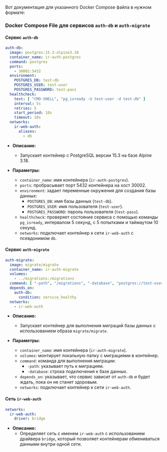 Вот документация для указанного Docker Compose файла в нужном формате:

### Docker Compose File для сервисов `auth-db` и `auth-migrate`

#### Сервис `auth-db`
```yaml
auth-db:
  image: postgres:15.3-alpine3.18
  container_name: ir-auth-postgres
  command: postgres
  ports:
    - 30002:5432
  environment:
    POSTGRES_DB: test-db
    POSTGRES_USER: test-user
    POSTGRES_PASSWORD: test-pass
  healthcheck:
    test: [ "CMD-SHELL", "pg_isready -U test-user -d test-db" ]
    interval: 5s
    retries: 5
    start_period: 10s
    timeout: 10s
  networks:
    ir-web-auth:
      aliases:
        - db
```
- **Описание:**
  - Запускает контейнер с PostgreSQL версии 15.3 на базе Alpine 3.18.
  
- **Параметры:**
  - `container_name`: имя контейнера (`ir-auth-postgres`).
  - `ports`: пробрасывает порт 5432 контейнера на хост 30002.
  - `environment`: задает переменные окружения для создания базы данных:
    - `POSTGRES_DB`: имя базы данных (`test-db`).
    - `POSTGRES_USER`: имя пользователя (`test-user`).
    - `POSTGRES_PASSWORD`: пароль пользователя (`test-pass`).
  - `healthcheck`: проверяет состояние сервиса с помощью команды `pg_isready`, интервалом 5 секунд, с 5 попытками и таймаутом 10 секунд.
  - `networks`: подключает контейнер к сети `ir-web-auth` с псевдонимом `db`.

#### Сервис `auth-migrate`
```yaml
auth-migrate:
  image: migrate/migrate
  container_name: ir-auth-migrate
  volumes:
    - ../migrations:/migrations
  command: [ "-path", "/migrations", "-database", "postgres://test-user:test-pass@db:5432/test-db?sslmode=disable", "up" ]
  depends_on:
    auth-db:
      condition: service_healthy
  networks:
    - ir-web-auth
```
- **Описание:**
  - Запускает контейнер для выполнения миграций базы данных с использованием образа `migrate/migrate`.

- **Параметры:**
  - `container_name`: имя контейнера (`ir-auth-migrate`).
  - `volumes`: монтирует локальную папку с миграциями в контейнер.
  - `command`: команда для выполнения миграции:
    - `-path`: указывает путь к миграциям.
    - `-database`: строка подключения к базе данных.
  - `depends_on`: указывает, что сервис зависит от `auth-db` и будет ждать, пока он не станет здоровым.
  - `networks`: подключает контейнер к сети `ir-web-auth`.

#### Сеть `ir-web-auth`
```yaml
networks:
  ir-web-auth:
    driver: bridge
```
- **Описание:**
  - Определяет сеть с именем `ir-web-auth` с использованием драйвера `bridge`, который позволяет контейнерам обмениваться данными внутри одной сети.